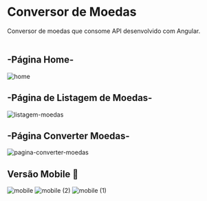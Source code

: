# Conversor de Moedas

Conversor de moedas que consome API desenvolvido com Angular.
<br><br>

## -Página Home-
![home](https://user-images.githubusercontent.com/73480168/214926176-e9b55305-23e4-4aa6-803a-9ab655f914ab.png)
<br>
## -Página de Listagem de Moedas-
![listagem-moedas](https://user-images.githubusercontent.com/73480168/214926192-1ffe7e92-21e4-4798-a405-753211c03f43.png)
<br>
## -Página Converter Moedas-
![pagina-converter-moedas](https://user-images.githubusercontent.com/73480168/215382480-71ca5e7a-724e-4fe7-a12a-041abb2b6a90.png)
<br>
## Versão Mobile 📱
![mobile](https://user-images.githubusercontent.com/73480168/214933452-2d6ae633-ea67-4ccb-bf66-afdf8f0c838a.png)
![mobile (2)](https://user-images.githubusercontent.com/73480168/214933465-78824660-1032-4e8b-a741-989d9908d90c.png)
![mobile (1)](https://user-images.githubusercontent.com/73480168/214933476-a7d9349f-1bca-45a4-9ffc-3dffe387721b.png)
